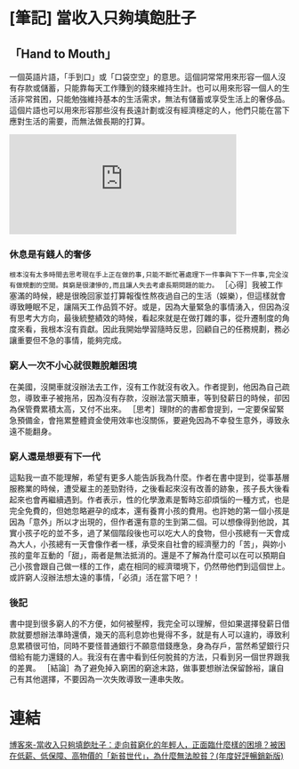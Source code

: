 # [筆記] 當收入只夠填飽肚子


## 「Hand to Mouth」
一個英語片語，「手到口」或「口袋空空」的意思。這個詞常常用來形容一個人沒有存款或儲蓄，只能靠每天工作賺到的錢來維持生計。也可以用來形容一個人的生活非常貧困，只能勉強維持基本的生活需求，無法有儲蓄或享受生活上的奢侈品。這個片語也可以用來形容那些沒有長遠計劃或沒有經濟穩定的人，他們只能在當下應對生活的需要，而無法做長期的打算。

<!--more-->
<iframe src="https://open.firstory.me/embed/story/clffj21x701ku01tw69l61tid" height="180" width="81%" frameborder="0" scrolling="no"></iframe>

### 休息是有錢人的奢侈
``根本沒有太多時間去思考現在手上正在做的事,只能不斷忙著處理下一件事與下下一件事,完全沒有做規劃的空間。貧窮是很淒慘的,而且讓人失去考慮長期問題的能力。``
［心得］我被工作塞滿的時候，總是很晚回家並打算報復性熬夜過自己的生活（娛樂），但這樣就會導致睡眠不足，讓隔天工作品質不好。或是，因為大量緊急的事情湧入，但因為沒有思考大方向，最後統整績效的時候，看起來就是在做打雜的事，從升遷制度的角度來看，我根本沒有貢獻。因此我開始學習隨時反思，回顧自己的任務規劃，務必讓重要但不急的事情，能夠完成。

### 窮人一次不小心就很難脫離困境
在美國，沒開車就沒辦法去工作，沒有工作就沒有收入。作者提到，他因為自己疏忽，導致車子被拖吊，因為沒有存款，沒辦法當天贖車，等到發薪日的時候，卻因為保管費累積太高，又付不出來。
［思考］理財的的書都會提到，一定要保留緊急預備金，會拖累整體資金使用效率也沒關係，要避免因為不幸發生意外，導致永遠不能翻身。

### 窮人還是想要有下一代
這點我一直不能理解，希望有更多人能告訴我為什麼。作者在書中提到，從事基層服務業的時候，遭受雇主的差勁對待，之後看起來沒有改善的跡象，孩子長大後看起來也會再繼續遇到。作者表示，性的化學激素是暫時忘卻煩惱的一種方式，也是完全免費的，但她忽略避孕的成本，還有養育小孩的費用。也許她的第一個小孩是因為「意外」所以才出現的，但作者還有意的生到第二個。可以想像得到他說，其實小孩子吃的並不多，過了某個階段後也可以吃大人的食物，但小孩總有一天會成為大人，小孩總有一天會像作者一樣，承受來自社會的經濟壓力的「苦」，與妳小孩的童年互動的「甜」，兩者是無法抵消的。還是不了解為什麼可以在可以預期自己小孩會跟自己做一樣的工作，處在相同的經濟環境下，仍然帶他們到這個世上。
或許窮人沒辦法想太遠的事情，「必須」活在當下吧？！

### 後記
書中提到很多窮人的不方便，如何被壓榨，我完全可以理解，但如果選擇發薪日借款就要想辦法準時還債，幾天的高利息妳也覺得不多，就是有人可以違約，導致利息累積很可怕，同時不要怪普通銀行不願意借錢應急，身為存戶，當然希望銀行只借給有能力還錢的人。我沒有在書中看到任何脫貧的方法，只看到另一個世界跟我的差異。
［結論］為了避免掉入窮困的窮途末路，做事要想辦法保留餘裕，讓自己有其他選擇，不要因為一次失敗導致一連串失敗。

# 連結

[博客來-當收入只夠填飽肚子：走向貧窮化的年輕人，正面臨什麼樣的困境？被困在低薪、低保障、高物價的「新貧世代」，為什麼無法脫貧？(年度好評暢銷新版)](https://www.books.com.tw/products/0010701614)


